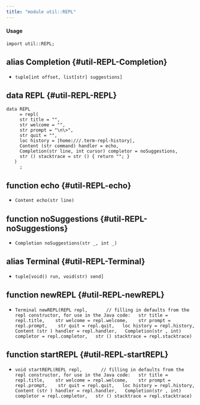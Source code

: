 ```yaml
---
title: "module util::REPL"
---
```


#### Usage

`import util::REPL;`

## alias Completion {#util-REPL-Completion}

* `tuple[int offset, list[str] suggestions]`

## data REPL {#util-REPL-REPL}

```rascal
data REPL  
     = repl(
     str title = "", 
     str welcome = "", 
     str prompt = "\n\>",
     str quit = "", 
     loc history = |home:///.term-repl-history|, 
     Content (str command) handler = echo,
     Completion(str line, int cursor) completor = noSuggestions,
     str () stacktrace = str () { return ""; }
   )
     ;
```

## function echo {#util-REPL-echo}

* ``Content echo(str line)``

## function noSuggestions {#util-REPL-noSuggestions}

* ``Completion noSuggestions(str _, int _)``

## alias Terminal {#util-REPL-Terminal}

* `tuple[void() run, void(str) send]`

## function newREPL {#util-REPL-newREPL}

* ``Terminal newREPL(REPL repl,       // filling in defaults from the repl constructor, for use in the Java code:   str title = repl.title,    str welcome = repl.welcome,    str prompt = repl.prompt,    str quit = repl.quit,   loc history = repl.history,   Content (str ) handler = repl.handler,   Completion(str , int) completor = repl.completor,   str () stacktrace = repl.stacktrace)``

## function startREPL {#util-REPL-startREPL}

* ``void startREPL(REPL repl,       // filling in defaults from the repl constructor, for use in the Java code:   str title = repl.title,    str welcome = repl.welcome,    str prompt = repl.prompt,    str quit = repl.quit,   loc history = repl.history,   Content (str ) handler = repl.handler,   Completion(str , int) completor = repl.completor,   str () stacktrace = repl.stacktrace)``

